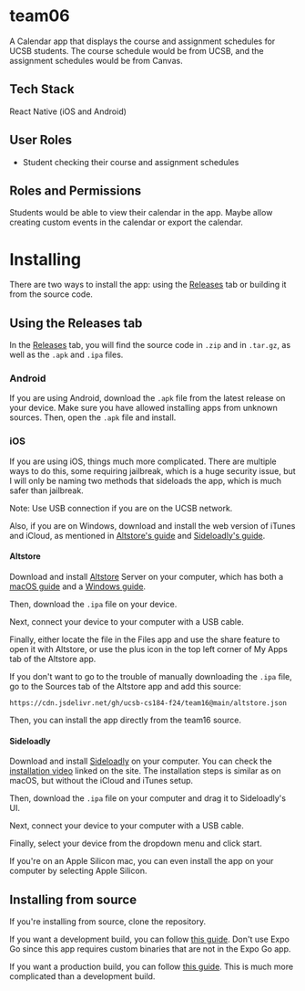 # team06

A Calendar app that displays the course and assignment schedules for UCSB students.
The course schedule would be from UCSB, and the assignment schedules would be from Canvas.

## Tech Stack

React Native (iOS and Android)

## User Roles

- Student checking their course and assignment schedules

## Roles and Permissions

Students would be able to view their calendar in the app.
Maybe allow creating custom events in the calendar or export the calendar.

# Installing

There are two ways to install the app: using the [Releases](https://github.com/ucsb-cs184-f24/team16/releases) tab or building it from the source code.

## Using the Releases tab

In the [Releases](https://github.com/ucsb-cs184-f24/team16/releases) tab, you will find the source code in `.zip` and in `.tar.gz`, as well as the
`.apk` and `.ipa` files.

### Android

If you are using Android, download the `.apk` file from the latest release on your device.
Make sure you have allowed installing apps from unknown sources. Then, open the `.apk` file and install.

### iOS

If you are using iOS, things much more complicated. There are multiple ways to do this, some requiring
jailbreak, which is a huge security issue, but I will only be naming two methods that sideloads the
app, which is much safer than jailbreak.

Note: Use USB connection if you are on the UCSB network.

Also, if you are on Windows, download and install the web version of iTunes and iCloud, as mentioned
in [Altstore's guide](https://faq.altstore.io/altstore-classic/how-to-install-altstore-windows#before-installing-altstore) and [Sideloadly's guide](https://sideloadly.io/#:~:text=Important%20Windows%20Task).

#### Altstore

Download and install [Altstore](https://altstore.io/) Server on your computer, which has both a [macOS guide](https://faq.altstore.io/altstore-classic/how-to-install-altstore-macos)
and a [Windows guide](https://faq.altstore.io/altstore-classic/how-to-install-altstore-windows).

Then, download the `.ipa` file on your device.

Next, connect your device to your computer with a USB cable.

Finally, either locate the file in the Files app and use the share feature to open it with Altstore,
or use the plus icon in the top left corner of My Apps tab of the Altstore app.

If you don't want to go to the trouble of manually downloading the `.ipa` file, go to the Sources
tab of the Altstore app and add this source:

```
https://cdn.jsdelivr.net/gh/ucsb-cs184-f24/team16@main/altstore.json
```

Then, you can install the app directly from the team16 source.

#### Sideloadly

Download and install [Sideloadly](https://sideloadly.io/#download) on your computer. You can check the [installation video](https://www.youtube.com/watch?v=vqTsavQc3lQ)
linked on the site.  The installation steps is similar as on macOS, but without the iCloud and iTunes setup.

Then, download the `.ipa` file on your computer and drag it to Sideloadly's UI.

Next, connect your device to your computer with a USB cable.

Finally, select your device from the dropdown menu and click start.

If you're on an Apple Silicon mac, you can even install the app on your computer by selecting Apple Silicon.

## Installing from source

If you're installing from source, clone the repository.

If you want a development build, you can follow [this guide](https://docs.expo.dev/get-started/set-up-your-environment/?mode=development-build). Don't use Expo Go since this app
requires custom binaries that are not in the Expo Go app.

If you want a production build, you can follow [this guide](https://docs.expo.dev/build/internal-distribution/). This is much more complicated than
a development build.

